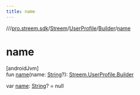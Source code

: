 ```yaml
---
title: name
---
```

//[<root>](../../../../../index.html)/[pro.streem.sdk](../../../index.html)/[Streem](../../index.html)/[UserProfile](../index.html)/[Builder](index.html)/[name](name.html)



# name



[androidJvm]\
fun [name](name.html)(name: [String](https://kotlinlang.org/api/latest/jvm/stdlib/kotlin/-string/index.html)?): [Streem.UserProfile.Builder](index.html)

var [name](name.html): [String](https://kotlinlang.org/api/latest/jvm/stdlib/kotlin/-string/index.html)? = null





